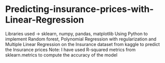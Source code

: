 # Predicting-insurance-prices-with-Linear-Regression
Libraries used -> sklearn, numpy, pandas, matplotlib
Using Python to implement Random forest, Polynomial Regression with regularization and Multiple Linear Regression on the Insurance dataset from kaggle to predict the Insurance prices
Note: I have used R-squared metrics from sklearn.metrics to compute the accuracy of the model
